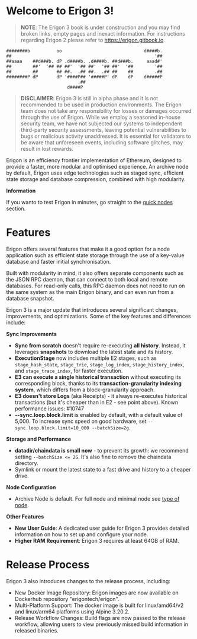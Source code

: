 # Welcome to Erigon 3!
             
>
> **NOTE**: The Erigon 3 book is under construction and you may find broken links, empty pages and inexact information.
> For instructions regarding Erigon 2 please refer to <https://erigon.gitbook.io>.




	########b          oo                               d####b. 
	##                                                      '## 
	##aaaa    ##d###b. dP .d####b. .d####b. ##d###b.     aaad#' 
	##        ##'  '## ## ##'  '## ##'  '## ##'  '##        '## 
	##        ##       ## ##.  .## ##.  .## ##    ##        .## 
	########P dP       dP '####P## '#####P' dP    dP    d#####P 
	                           .##                              
	                       d####P    

> **DISCLAIMER**: Erigon 3 is still in alpha phase and it is not recommended to be used in production environments. The Erigon team does not take any responsibility for losses or damages occurred through the use of Erigon. While we employ a seasoned in-house security team, we have not subjected our systems to independent third-party security assessments, leaving potential vulnerabilities to bugs or malicious activity unaddressed. It is essential for validators to be aware that unforeseen events, including software glitches, may result in lost rewards.



Erigon is an efficiency frontier implementation of Ethereum, designed to provide a faster, more modular and optimised experience. An archive node by default, Erigon uses edge technologies such as staged sync, efficient state storage and database compression, combined with high modularity.

<div class="warning">

**Information**

If you wanto to test Erigon in minutes, go straight to the [quick nodes](quick_nodes.md) section.

</div>

# Features

Erigon offers several features that make it a good option for a node application such as efficient state storage through the use of a key-value database and faster initial synchronisation.

Built with modularity in mind, it also offers separate components such as the JSON RPC daemon, that can connect to both local and remote databases. For read-only calls, this RPC daemon does not need to run on the same system as the main Erigon binary, and can even run from a database snapshot.

Erigon 3 is a major update that introduces several significant changes, improvements, and optimizations. Some of the key features and differences include:

**Sync Improvements**

* **Sync from scratch** doesn't require re-executing **all history**. Instead, it leverages **snapshots** to download the latest state and its history.
* **ExecutionStage** now includes multiple E2 stages, such as ``stage_hash_state``, ``stage_trie``, ``stage_log_index``, ``stage_history_index``, and ``stage_trace_index``, for faster execution.
* **E3 can execute a single historical transaction** without executing its corresponding block, thanks to its **transaction-granularity indexing system**, which differs from a block-granularity approach.
* **E3 doesn't store Logs** (aka Receipts) - it always re-executes historical transactions (but it's cheaper than in E2 - see point above). Known performance issues: #10747
* **--sync.loop.block.limit** is enabled by default, with a default value of 5,000. To increase sync speed on good hardware, set ``--sync.loop.block.limit=10_000 --batchSize=2g``.

**Storage and Performance**

* **datadir/chaindata is small now** - to prevent its growth: we recommend setting ``--batchSize <= 2G``. It's also fine to remove the chaindata directory.
* Symlink or mount the latest state to a fast drive and history to a cheaper drive.

**Node Configuration**

- Archive Node is default. For full node and minimal node see [type of node](/basic/node.md).

**Other Features**

* **New User Guide**: A dedicated user guide for Erigon 3 provides detailed information on how to set up and configure your node.
* **Higher RAM Requirement**: Erigon 3 requires at least 64GB of RAM.

# Release Process

Erigon 3 also introduces changes to the release process, including:
* New Docker Image Repository: Erigon images are now available on Dockerhub repository "erigontech/erigon".
* Multi-Platform Support: The docker image is built for linux/amd64/v2 and linux/arm64 platforms using Alpine 3.20.2.
* Release Workflow Changes: Build flags are now passed to the release workflow, allowing users to view previously missed build information in released binaries.
